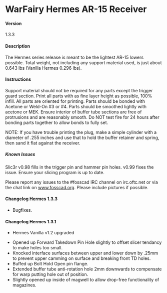 # WarFairy Hermes AR-15 Receiver

#### Version 
1.3.3

#### Description

The Hermes series release is meant to be the lightest AR-15 lowers possible. Total weight, not including any support material used, is just about 0.643 lbs (Vanilla Hermes 0.296 lbs).

#### Instructions

Support material should not be required for any parts except the trigger guard section.  Print all parts with as fine layer height as possible, 100% infill. All parts are oriented for printing. Parts should be bonded with Acetone or Weld-On #3 or #4. Parts should be smoothed lightly with acetone or MEK. Ensure interior of buffer tube sections are free of protrusions and are reasonably smooth.  Do NOT test fire for 24 hours after bonding parts together to allow bonds to fully set.

NOTE: If you have trouble printing the plug, make a simple cylinder with a diameter of .255 inches and use that to hold the buffer retainer and spring, then sand it flat against the receiver.

##### Known Issues

Slic3r v0.98 fills in the trigger pin and hammer pin holes. v0.99 fixes the issue. Ensure your slicing program is up to date.

Please report any issues to the #fosscad IRC channel on irc.oftc.net or via the chat link on www.fosscad.org. Please include pictures if possible.

#### Changelog Hermes 1.3.3

* Bugfixes.

#### Changelog Hermes 1.3.1

* Hermes Vanilla v1.2 upgraded
- Opened up Forward Takedown Pin Hole slightly to offset slicer tendancy to make holes too small.
- Knocked interface surfaces between upper and lower down by .25mm to prevent upper camming on surface and breaking front TD holes.
- Buffed up Bolt Hold Open pin flange.
- Extended buffer tube anti-rotation hole 2mm downwards to compensate for warp putting hole out of position.
- Slightly opened up inside of magwell to allow drop-free functionality of magazines.
